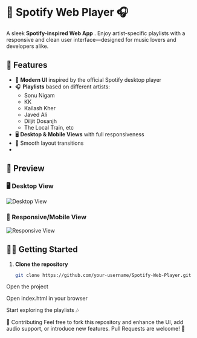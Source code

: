 # 🎵 Spotify Web Player 🎧

A sleek **Spotify-inspired Web App** . Enjoy artist-specific playlists with a responsive and clean user interface—designed for music lovers and developers alike.


## 🚀 Features

- 🎨 **Modern UI** inspired by the official Spotify desktop player
- 🎧 **Playlists** based on different artists:
  - Sonu Nigam  
  - KK  
  - Kailash Kher  
  - Javed Ali  
  - Diljit Dosanjh  
  - The Local Train, etc
- 🖥️ **Desktop & Mobile Views** with full responsiveness
- 🔄 Smooth layout transitions
- 

## 📸 Preview

### 🖥️ Desktop View  
![Desktop View](https://github.com/user-attachments/assets/6d4207b8-184f-4194-b654-e9af4f798e2f)

### 📱 Responsive/Mobile View  
![Responsive View](https://github.com/user-attachments/assets/1482b382-af6e-4aa4-a44b-0919a332f4c0)


## 🧑‍💻 Getting Started

1. **Clone the repository**
   ```bash
   git clone https://github.com/your-username/Spotify-Web-Player.git
Open the project

Open index.html in your browser

Start exploring the playlists 🎶

🤝 Contributing
Feel free to fork this repository and enhance the UI, add audio support, or introduce new features.
Pull Requests are welcome! 🙌
